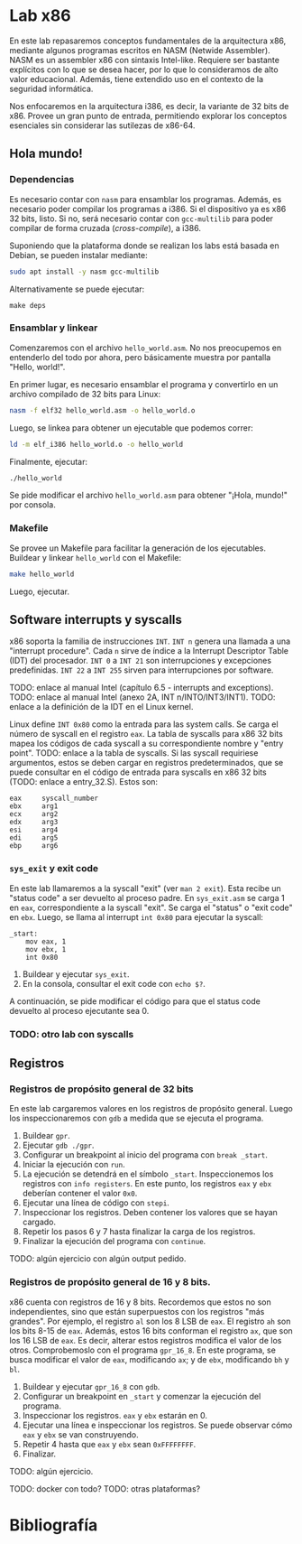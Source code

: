 # Lab x86

En este lab repasaremos conceptos fundamentales de la arquitectura x86, mediante algunos programas escritos en NASM (Netwide Assembler). NASM es un assembler x86 con sintaxis Intel-like. Requiere ser bastante explícitos con lo que se desea hacer, por lo que lo consideramos de alto valor educacional. Además, tiene extendido uso en el contexto de la seguridad informática.

Nos enfocaremos en la arquitectura i386, es decir, la variante de 32 bits de x86. Provee un gran punto de entrada, permitiendo explorar los conceptos esenciales sin considerar las sutilezas de x86-64.

## Hola mundo!

### Dependencias

Es necesario contar con `nasm` para ensamblar los programas. Además, es necesario poder compilar los programas a i386. Si el dispositivo ya es x86 32 bits, listo. Si no, será necesario contar con `gcc-multilib` para poder compilar de forma cruzada (_cross-compile_), a i386.

Suponiendo que la plataforma donde se realizan los labs está basada en Debian, se pueden instalar mediante:

```sh
sudo apt install -y nasm gcc-multilib
```

Alternativamente se puede ejecutar:

`make deps`

### Ensamblar y linkear

Comenzaremos con el archivo `hello_world.asm`. No nos preocupemos en entenderlo del todo por ahora, pero básicamente muestra por pantalla "Hello, world!".

En primer lugar, es necesario ensamblar el programa y convertirlo en un archivo compilado de 32 bits para Linux:

```sh
nasm -f elf32 hello_world.asm -o hello_world.o
```

Luego, se linkea para obtener un ejecutable que podemos correr:

```sh
ld -m elf_i386 hello_world.o -o hello_world
```

Finalmente, ejecutar:

```sh
./hello_world
```

Se pide modificar el archivo `hello_world.asm` para obtener "¡Hola, mundo!" por consola.

### Makefile

Se provee un Makefile para facilitar la generación de los ejecutables. Buildear y linkear `hello_world` con el Makefile:

```sh
make hello_world
```

Luego, ejecutar.

## Software interrupts y syscalls

x86 soporta la familia de instrucciones `INT`. `INT n` genera una llamada a una "interrupt procedure". Cada `n` sirve de índice a la Interrupt Descriptor Table (IDT) del procesador. `INT 0` a `INT 21` son interrupciones y excepciones predefinidas. `INT 22` a `INT 255` sirven para interrupciones por software.

TODO: enlace al manual Intel (capítulo 6.5 - interrupts and exceptions).
TODO: enlace al manual Intel (anexo 2A, INT n/INTO/INT3/INT1).
TODO: enlace a la definición de la IDT en el Linux kernel.

Linux define `INT 0x80` como la entrada para las system calls. Se carga el número de syscall en el registro `eax`. La tabla de syscalls para x86 32 bits mapea los códigos de cada syscall a su correspondiente nombre y "entry point". TODO: enlace a la tabla de syscalls. Si las syscall requiriese argumentos, estos se deben cargar en registros predeterminados, que se puede consultar en el código de entrada para syscalls en x86 32 bits (TODO: enlace a entry_32.S). Estos son:

```
eax     syscall_number
ebx     arg1
ecx     arg2
edx     arg3
esi     arg4
edi     arg5
ebp     arg6
```

### `sys_exit` y exit code

En este lab llamaremos a la syscall "exit" (ver `man 2 exit`). Esta recibe un "status code" a ser devuelto al proceso padre. En `sys_exit.asm` se carga 1 en `eax`, correspondiente a la syscall "exit". Se carga el "status" o "exit code" en `ebx`. Luego, se llama al interrupt `int 0x80` para ejecutar la syscall:

```
_start:
	mov eax, 1
	mov ebx, 1
	int 0x80
```

1. Buildear y ejecutar `sys_exit`.
2. En la consola, consultar el exit code con `echo $?`.

A continuación, se pide modificar el código para que el status code devuelto al proceso ejecutante sea 0.

### TODO: otro lab con syscalls

## Registros

### Registros de propósito general de 32 bits

En este lab cargaremos valores en los registros de propósito general. Luego los inspeccionaremos con `gdb` a medida que se ejecuta el programa.

1. Buildear `gpr`.
2. Ejecutar `gdb ./gpr`.
3. Configurar un breakpoint al inicio del programa con `break _start`.
4. Iniciar la ejecución con `run`.
5. La ejecución se detendrá en el símbolo `_start`. Inspeccionemos los registros con `info registers`. En este punto, los registros `eax` y `ebx` deberían contener el valor `0x0`.
6. Ejecutar una línea de código con `stepi`.
7. Inspeccionar los registros. Deben contener los valores que se hayan cargado.
8. Repetir los pasos 6 y 7 hasta finalizar la carga de los registros.
9. Finalizar la ejecución del programa con `continue`.

TODO: algún ejercicio con algún output pedido.

### Registros de propósito general de 16 y 8 bits.

x86 cuenta con registros de 16 y 8 bits. Recordemos que estos no son independientes, sino que están superpuestos con los registros "más grandes". Por ejemplo, el registro `al` son los 8 LSB de `eax`. El registro `ah` son los bits 8-15 de `eax`. Además, estos 16 bits conforman el registro `ax`, que son los 16 LSB de `eax`. Es decir, alterar estos registros modifica el valor de los otros. Comprobemoslo con el programa `gpr_16_8`. En este programa, se busca modificar el valor de `eax`, modificando `ax`; y de `ebx`, modificando `bh` y `bl`.

1. Buildear y ejecutar `gpr_16_8` con `gdb`.
2. Configurar un breakpoint en `_start` y comenzar la ejecución del programa.
3. Inspeccionar los registros. `eax` y `ebx` estarán en 0.
4. Ejecutar una línea e inspeccionar los registros. Se puede observar cómo `eax` y `ebx` se van construyendo.
5. Repetir 4 hasta que `eax` y `ebx` sean `0xFFFFFFFF`.
6. Finalizar.

TODO: algún ejercicio.



TODO: docker con todo?
TODO: otras plataformas?



# Bibliografía
